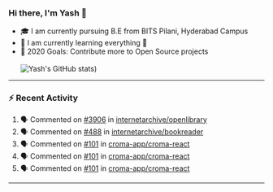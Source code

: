 ### Hi there, I'm Yash 👋


- 🎓  I am currently pursuing B.E from BITS Pilani, Hyderabad Campus 
- 🌱 I am currently learning everything 🤣
- 🥅 2020 Goals: Contribute more to Open Source projects
<br></br>
![Yash's GitHub stats](https://github-readme-stats.vercel.app/api?username=Yashs911&show_icons=true&theme=merko))

---

### :zap: Recent Activity

<!--START_SECTION:activity-->
1. 🗣 Commented on [#3906](https://github.com/internetarchive/openlibrary/issues/3906) in [internetarchive/openlibrary](https://github.com/internetarchive/openlibrary)
2. 🗣 Commented on [#488](https://github.com/internetarchive/bookreader/issues/488) in [internetarchive/bookreader](https://github.com/internetarchive/bookreader)
3. 🗣 Commented on [#101](https://github.com/croma-app/croma-react/issues/101) in [croma-app/croma-react](https://github.com/croma-app/croma-react)
4. 🗣 Commented on [#101](https://github.com/croma-app/croma-react/issues/101) in [croma-app/croma-react](https://github.com/croma-app/croma-react)
5. 🗣 Commented on [#101](https://github.com/croma-app/croma-react/issues/101) in [croma-app/croma-react](https://github.com/croma-app/croma-react)
<!--END_SECTION:activity-->

---
